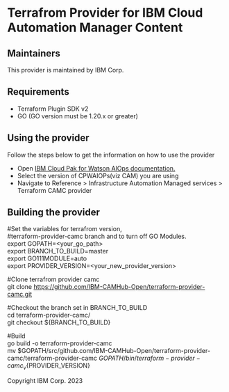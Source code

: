 # Terrafrom Provider for IBM Cloud Automation Manager Content

## Maintainers

This provider is maintained by IBM Corp. 

## Requirements

- Terraform Plugin SDK v2
- GO (GO version must be 1.20.x or greater)

## Using the provider

Follow the steps below to get the information on how to use the provider

* Open [IBM Cloud Pak for Watson AIOps documentation.](https://www.ibm.com/docs/en/cloud-paks/cloud-pak-watson-aiops)
* Select the version of CPWAIOPs(viz CAM) you are using 
* Navigate to  Reference > Infrastructure Automation Managed services > Terraform CAMC provider

## Building the provider

  #Set the variables for terrafrom version,   
  #terraform-provider-camc branch and to turn off GO Modules.  
  export GOPATH=<your_go_path>  
  export BRANCH_TO_BUILD=master  
  export GO111MODULE=auto  
  export PROVIDER_VERSION=<your_new_provider_version>
      
  #Clone terrafrom provider camc  
  git clone https://github.com/IBM-CAMHub-Open/terraform-provider-camc.git  
  
  #Checkout the branch set in BRANCH_TO_BUILD  
  cd terraform-provider-camc/   
  git checkout ${BRANCH_TO_BUILD}  
    
  #Build  
  go build -o terraform-provider-camc  
  mv $GOPATH/src/github.com/IBM-CAMHub-Open/terraform-provider-camc/terraform-provider-camc $GOPATH/bin/terraform-provider-camc_v${PROVIDER_VERSION}


Copyright IBM Corp. 2023




